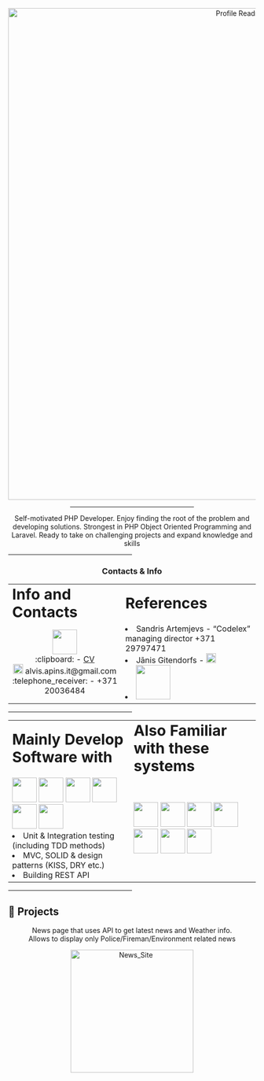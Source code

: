 <div align="center" id="top">
  <img src="https://user-images.githubusercontent.com/104777801/181514866-5ebcecc4-cb51-4b28-b7a7-67743b1c0b3a.png" width="1000" alt="Profile Readme Generator" />

  <hr style="width:50%;text-align:left;margin-left:0">
  
  <p>
  Self-motivated PHP Developer. Enjoy finding the root of the problem and
  developing solutions. Strongest in PHP Object Oriented Programming and
  Laravel. Ready to take on challenging projects and expand knowledge and skills
  <p>
    
</div>

<hr style="width:50%;text-align:left;margin-left:0">


<h3 align="center"> Contacts & Info </h3>


  <table align="center" border="0">
 <tr>
    <td><b style="font-size:30px">Info and Contacts</b></td>
    <td><b style="font-size:30px">References</b></td>
 </tr>
 <tr>
    <td align="center">
      <a href="https://www.linkedin.com/in/alvis-apins"><img src="https://cdn.worldvectorlogo.com/logos/linkedin-icon-2.svg" width="50"/></a><br>
        :clipboard: - <a href="https://github.com/Alvis-Apins/Alvis-Apins/blob/main/Alvis_Apins_CV.pdf">CV</a><br>
        <a><img src="https://cdn.worldvectorlogo.com/logos/gmail-icon.svg" width="20"/>  alvis.apins.it@gmail.com</a><br>
        <a> :telephone_receiver: - +371 20036484 </a><br> 
    </td>
    <td>
      <li>
        Sandris Artemjevs - “Codelex” managing director +371 29797471
      </li>
      <li>
        Jānis Gitendorfs - <a href="https://www.linkedin.com/in/janis-gitendorfs"><img src="https://cdn.worldvectorlogo.com/logos/linkedin-icon-2.svg" width="20"/></a>
      </li>
      <li>
        <a href="https://www.codelex.io/uznemumiem"><img src="https://user-images.githubusercontent.com/104777801/181649011-6b9f75e5-7ffe-4a74-b2c0-2b1f53986f76.png" width="70"/></a>
      </li>
      
      
 
   
   </td>
</tr>
</table>



<hr style="width:50%;text-align:left;margin-left:0">

<table align="center" border="0">
 <tr>
    <td><b style="font-size:30px">Mainly Develop Software with</b></td>
    <td><b style="font-size:30px">Also Familiar with these systems</b></td>
 </tr>
 <tr>
    <td>
      <img src="https://cdn.worldvectorlogo.com/logos/php-1.svg" width="50" height="50"/> 
      <img src="https://cdn.worldvectorlogo.com/logos/mysql-6.svg" width="50" height="50"/> 
      <img src="https://cdn.worldvectorlogo.com/logos/laravel-2.svg" width="50" height="50"/> 
      <img src="https://cdn.worldvectorlogo.com/logos/git-icon.svg" width="50" height="50"/>
      <img src="https://cdn.worldvectorlogo.com/logos/composer.svg" width="50" height="50"/>
      <img src="https://cdn.worldvectorlogo.com/logos/html-1.svg" width="50" height="50"/>
      <br>
      <li>
        Unit & Integration testing (including TDD methods)
      </li>
      <li>
        MVC, SOLID & design patterns (KISS, DRY etc.)
      </li>
      <li>
        Building REST API
      </li>
    </td>
    <td>
      <img src="https://cdn.worldvectorlogo.com/logos/css-3.svg" width="50" height="50"/> 
      <img src="https://cdn.worldvectorlogo.com/logos/vue-js-1.svg" width="50" height="50"/>
      <img src="https://cdn.worldvectorlogo.com/logos/typescript.svg" width="50" height="50"/>
      <img src="https://cdn.worldvectorlogo.com/logos/bootstrap-4.svg" width="50" height="50"/>
      <img src="https://cdn.worldvectorlogo.com/logos/angular-icon-1.svg" width="50" height="50"/>
      <img src="https://cdn.worldvectorlogo.com/logos/bentley-1.svg" width="50" height="50"/>
      <img src="https://cdn.worldvectorlogo.com/logos/esri-3.svg" width="50" height="50"/>
    </td>
 </tr>
</table>



<hr style="width:50%;text-align:left;margin-left:0">  
  
## :open_file_folder: Projects ##
<div align="center">
  <p> 
  News page that uses API to get latest news and Weather info.<br>
  Allows to display only Police/Fireman/Environment related news <br>
  </p>
  <a href="https://github.com/Alvis-Apins/NewsSite">
  <img src=newsPage.gif alt=News_Site width="250"/>
  </a>


</div>
